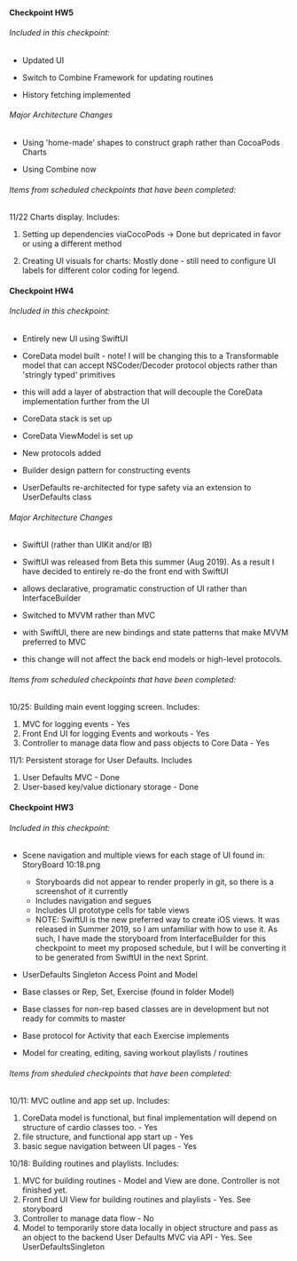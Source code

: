 #### Checkpoint HW5

###### Included in this checkpoint:
 * Updated UI

 * Switch to Combine Framework for updating routines

 * History fetching implemented


###### Major Architecture Changes
 * Using 'home-made' shapes to construct graph rather than CocoaPods Charts

 * Using Combine now

###### Items from scheduled checkpoints that have been completed:

11/22 Charts display. Includes:

1) Setting up dependencies viaCocoPods -> Done but depricated in favor or using a different method

2) Creating UI visuals for charts: Mostly done - still need to configure UI labels for different color coding for legend.

#### Checkpoint HW4

###### Included in this checkpoint:
 * Entirely new UI using SwiftUI

 * CoreData model built - note! I will be changing this to a Transformable model that can accept NSCoder/Decoder protocol objects
 rather than 'stringly typed' primitives

 * this will add a layer of abstraction that will decouple the CoreData implementation further from the UI

 * CoreData stack is set up

 * CoreData ViewModel is set up

 * New protocols added

 * Builder design pattern for constructing events

 * UserDefaults re-architected for type safety via an extension to UserDefaults class


###### Major Architecture Changes
 * SwiftUI (rather than UIKit and/or IB)
  * SwiftUI was released from Beta this summer (Aug 2019). As a result I have decided to entirely re-do the front end with SwiftUI
  * allows declarative, programatic construction of UI rather than InterfaceBuilder

 * Switched to MVVM rather than MVC
  * with SwiftUI, there are new bindings and state patterns that make MVVM preferred to MVC
  * this change will not affect the back end models or high-level protocols.

###### Items from scheduled checkpoints that have been completed:

10/25: Building main event logging screen. Includes:
 1) MVC for logging events - Yes
 2) Front End UI for logging Events and workouts - Yes
 3) Controller to manage data flow and pass objects to Core Data - Yes

11/1: Persistent storage for User Defaults. Includes
 1) User Defaults MVC - Done
 2) User-based key/value dictionary storage - Done


#### Checkpoint HW3

###### Included in this checkpoint:
* Scene navigation and multiple views for each stage of UI found in: StoryBoard 10:18.png
  * Storyboards did not appear to render properly in git, so there is a screenshot of it currently
  * Includes navigation and segues
  * Includes UI prototype cells for table views
  * NOTE: SwiftUI is the new preferred way to create iOS views. It was released in Summer 2019, so I am unfamiliar with how to use it. As such, I have made the storyboard from InterfaceBuilder for this checkpoint to meet my proposed schedule, but I will be converting it to be generated from SwiftUI in the next Sprint.

* UserDefaults Singleton Access Point and Model

* Base classes or Rep, Set, Exercise (found in folder Model)
* Base classes for non-rep based classes are in development but not ready for commits to master

* Base protocol for Activity that each Exercise implements

* Model for creating, editing, saving workout playlists / routines

###### Items from sheduled checkpoints that have been completed:

10/11: MVC outline and app set up. Includes:
1) CoreData model is functional, but final implementation will depend on structure of cardio classes too. - Yes
2) file structure, and functional app start up - Yes
3) basic segue navigation between UI pages - Yes

10/18: Building routines and playlists. Includes:
1) MVC for building routines - Model and View are done. Controller is not finished yet.
2) Front End UI View for building routines and playlists  - Yes. See storyboard
3) Controller to manage data flow - No
4)  Model to temporarily store data locally in object structure and pass as an object to the backend User Defaults MVC via API - Yes. See UserDefaultsSingleton

